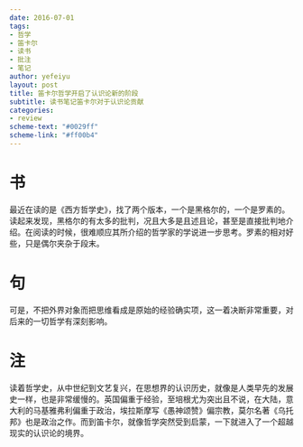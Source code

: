 ```yaml
---
date: 2016-07-01
tags: 
- 哲学
- 笛卡尔
- 读书
- 批注
- 笔记
author: yefeiyu
layout: post
title: 笛卡尔哲学开启了认识论新的阶段
subtitle: 读书笔记笛卡尔对于认识论贡献
categories: 
- review
scheme-text: "#0029ff"
scheme-link: "#ff00b4"
---
```



# 书

最近在读的是《西方哲学史》，找了两个版本，一个是黑格尔的，一个是罗素的。读起来发现，黑格尔的有太多的批判，况且大多是且述且论，甚至是直接批判地介绍。在阅读的时候，很难顺应其所介绍的哲学家的学说进一步思考。罗素的相对好些，只是偶尔夹杂于段末。


# 句

可是，不把外界对象而把思维看成是原始的经验确实项，这一着决断非常重要，对后来的一切哲学有深刻影响。


# 注

读着哲学史，从中世纪到文艺复兴，在思想界的认识历史，就像是人类早先的发展史一样，也是非常缓慢的。英国偏重于经验，至培根尤为突出且不说，在大陆，意大利的马基雅弗利偏重于政治，埃拉斯摩写《愚神颂赞》偏宗教，莫尔名著《乌托邦》也是政治之作。而到笛卡尔，就像哲学突然受到启蒙，一下就进入了一个超越现实的认识论的境界。


